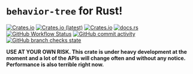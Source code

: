 # `behavior-tree` for Rust!

[![Crates.io](https://img.shields.io/crates/v/behavior-tree)](https://crates.io/crates/behavior-tree)
[![Crates.io (latest)](https://img.shields.io/crates/dv/behavior-tree)](https://crates.io/crates/behavior-tree)
[![Crates.io](https://img.shields.io/crates/l/behavior-tree)](https://crates.io/crates/behavior-tree)
[![docs.rs](https://img.shields.io/docsrs/behavior-tree)](https://docs.rs/behavior-tree)
[![GitHub Workflow Status](https://img.shields.io/github/workflow/status/darthdeus/behavior-tree/Rust)](https://github.com/darthdeus/behavior-tree/actions)
[![GitHub commit activity](https://img.shields.io/github/commit-activity/m/darthdeus/behavior-tree)](https://github.com/darthdeus/behavior-tree/commits/master)
[![GitHub branch checks state](https://img.shields.io/github/checks-status/darthdeus/behavior-tree/master)](https://github.com/darthdeus/behavior-tree/actions)

**USE AT YOUR OWN RISK. This crate is under heavy development at the moment and a lot of the APIs will change often and without any notice. Performance is also terrible right now.**
